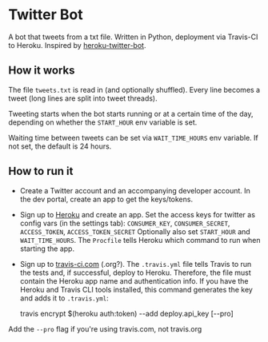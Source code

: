 # Twitter Bot 

A bot that tweets from a txt file.
Written in Python, deployment via Travis-CI to Heroku.
Inspired by [heroku-twitter-bot](https://emcain.github.io/heroku-twitter-bot/).



## How it works
The file `tweets.txt` is read in (and optionally shuffled).
Every line becomes a tweet (long lines are split into tweet threads).

Tweeting starts when the bot starts running or at a certain time of the day, depending on whether the `START_HOUR` env variable is set.

Waiting time between tweets can be set via `WAIT_TIME_HOURS` env variable. If not set, the default is 24 hours. 

## How to run it

- Create a Twitter account and an accompanying developer account. 
In the dev portal, create an app to get the keys/tokens. 

- Sign up to [Heroku](https://heroku.com) and create an app.
Set the access keys for twitter as config vars (in the settings tab): `CONSUMER_KEY`, `CONSUMER_SECRET`, `ACCESS_TOKEN`, `ACCESS_TOKEN_SECRET`
Optionally also set `START_HOUR` and `WAIT_TIME_HOURS`. 
The `Procfile` tells Heroku which command to run when starting the app. 

- Sign up to [travis-ci.com](https://travis-ci.com) (.org?).
The `.travis.yml` file tells Travis to run the tests and, if successful, deploy to Heroku.
Therefore, the file must contain the Heroku app name and authentication info. 
If you have the Heroku and Travis CLI tools installed, this command generates the key and adds it to `.travis.yml`:


    travis encrypt $(heroku auth:token) --add deploy.api_key [--pro]
    
Add the `--pro` flag if you're using travis.com, not travis.org